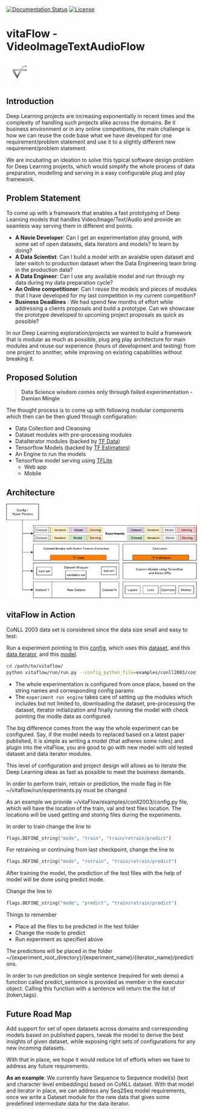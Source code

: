 [![Documentation Status](https://readthedocs.org/projects/vitaflow/badge/?version=latest)](https://vitaflow.readthedocs.io/en/latest/?badge=latest)
[![License](https://img.shields.io/badge/license-Apache%202.0-blue.svg)](https://github.com/imaginea/vitaflow/blob/master/LICENSE)
 

# vitaFlow - VideoImageTextAudioFlow
 ![](vitaflow-icon.png)
 
## Introduction

Deep Learning projects are increasing exponentially in recent times and the complexity 
of handling such projects alike across the domains. 
Be it business environment or in any online competitions, the main challenge is  
how we can reuse the code base what we have developed for one requirement/problem 
statement and use it to a slightly different new requirement/problem statement. 

We are incubating an ideation to solve this typical software design problem for 
Deep Learning projects, which would simplify the whole process of data preparation, 
modelling and serving in a easy configurable plug and play framework.

## Problem Statement

To come up with a framework that enables a fast prototyping of Deep Learning 
models that handles Video/Image/Text/Audio and provide an seamless way serving them
in different end points.

- **A Navie Developer**: Can I get an experimentation play ground, with some set of 
open datasets, data iterators and models? to learn by doing?
- **A Data Scientist**: Can I build a model with an avaiable open dataset and later switch 
to production dataset when the Data Engineering team bring in the production data?
- **A Data Engineer**: Can I use any available model and run through my data during my data preparation cycle?
- **An Online competitioner**: Can I reuse the models and pieces of modules that I have developed for my last competition 
in my current competition? 
- **Business Deadlines** : We had spend few months of effort while addressing a clients proposals and build a prototype.
Can we showcase the prototype developed to upcoming project proposals as quick as possible? 

In our Deep Learning exploration/projects we wanted to build a framework that is modular as much as possible, 
plug ang play architecture for main modules and reuse our experience (hours of development and testing) from one 
project to another, while improving on existing capabilities without breaking it.  
 
## Proposed Solution

> **Data Science wisdom comes only through failed experimentation - Damian Mingle**

The thought process is to come up with following modular components which then can be then glued through
configuration:

 - Data Collection and Cleansing
 - Dataset modules with pre-processing modules
 - DataIterator modules (backed by [TF Data](https://www.tensorflow.org/guide/datasets))
 - Tensorflow Models (backed by [TF Estimators](https://www.tensorflow.org/guide/estimators))
 - An Engine to run the models
 - Tensorflow model serving using [TFLite](https://www.tensorflow.org/lite/)
    - Web app
    - Mobile

## Architecture

![](docs/images/vitaflow_stack.png)

## vitaFlow in Action

CoNLL 2003 data set is considered since the data size small and easy to test:

Run a experiment pointing to this [config](examples/conll2003/config.py),
which uses this [dataset](https://imaginea.github.io/vitaFlow/build/html/api/data/text/conll/conll_2003_dataset.html),
and this [data iterator](https://imaginea.github.io/vitaFlow/build/html/api/data/text/iterators/conll_csv_in_memory.html),
and this [model](https://imaginea.github.io/vitaFlow/build/html/api/models/text/seq2seq/bilstm_crf.html).

``` bash
cd /path/to/vitaflow/
python vitaflow/run/run.py --config_python_file=examples/conll2003/config.py
```

- The whole experimentation is configured from once place, based on the string names and corresponding config params
- The `experiment run engine` takes care of setting up the modules which includes but not limited to,
downloading the dataset, pre-processing the dataset, iterator initialization and finally running the model with check 
pointing the modle data as configured.

The big difference comes from the way the whole experiment can be configured. 
Say, if the model needs to replaced based on a latest paper published, it is simple as writing a model 
(that adheres some rules) and plugin into the vitaFlow, you are good to go with new model with old tested 
dataset and data iterator modules.

This level of configuration and project design will allows as to iterate the Deep Learning ideas as fast as possible to 
meet the business demands.

In order to perform train, retrain or prediction, the mode flag in file ~/vitaflow/run/experiments.py must be
changed

As an example we provide ~/vitaFlow/examples/conll2003/config.py file, which will have the location of the train, val and test files location. The locations will be used getting and storing files during the experiments.

In order to train change the line to 
```python
flags.DEFINE_string("mode", "train", "train/retrain/predict")
``` 
For retraining or continuing from last checkpoint, change the line to 
```python
flags.DEFINE_string("mode", "retrain", "train/retrain/predict")
```
After training the model, the prediction of the test files with the help of model will be done using predict mode.

Change the line to 
```python
flags.DEFINE_string("mode", "predict", "train/retrain/predict")
```

Things to remember 
- Place all the files to be predicted in the test folder
- Change the mode to predict
- Run experiment as specified above
        
The predictions will be placed in the folder ~/{experiment_root_directory}/{experiment_name}/{iterator_name}/predictions.

In order to run prediction on single sentence (required for web demo) a function called predict_sentence is provided as member in the executor object.
Calling this function with a sentence will return the the list of (token,tags).  
## Future Road Map

Add support for set of open datasets across domains and corresponding models based on published papers, tweak the model
to derive the best insights of given dataset, while exposing right sets of  configurations for any new incoming datasets.

With that in place, we hope it would reduce lot of efforts when we have to address any future requirements.

**As an example**: 
We currently have Sequence to Sequence model(s) (text and character level embeddings) based on CoNLL dataset.
With that model and iterator in place, we can address any Seq2Seq model requirements, once we write a Dataset 
module for the new data that gives some predefined intermediate data for the data iterator.